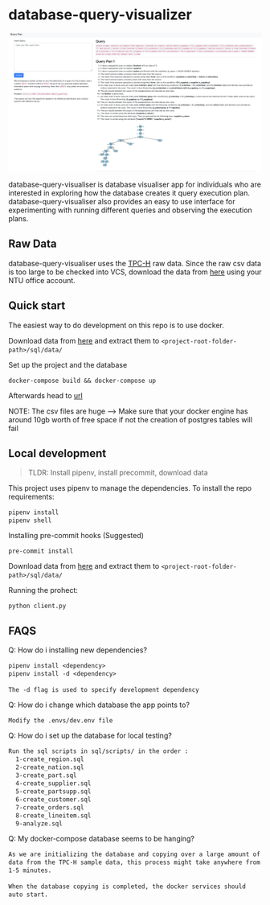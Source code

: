# database-query-visualizer
![image](static/database_query_viz.png)

database-query-visualiser is database visualiser app for individuals who are interested in exploring how the database creates it query execution plan. database-query-visualiser also provides an easy to use interface for experimenting with running different queries and observing the execution plans.


## Raw Data

database-query-visualiser uses the [TPC-H](http://www.tpc.org/tpch/) raw data. Since the raw csv data is too large to be checked into VCS, download the data from [here](https://entuedu-my.sharepoint.com/:f:/g/personal/nlee016_e_ntu_edu_sg/Eu9asRzO8kVGkEYXAaafDbsBUCi4eUeKqyXawFfPnFoiog?e=O6jxY1) using your NTU office account.

## Quick start
The easiest way to do development on this repo is to use docker.

Download data from [here](https://entuedu-my.sharepoint.com/:f:/g/personal/nlee016_e_ntu_edu_sg/Eu9asRzO8kVGkEYXAaafDbsBUCi4eUeKqyXawFfPnFoiog?e=O6jxY1)
and extract them to `<project-root-folder-path>/sql/data/`

Set up the project and the database
~~~
docker-compose build && docker-compose up
~~~
Afterwards head to [url](http://localhost:5000/) 

NOTE: The csv files are huge --> Make sure that your docker engine has around 10gb worth of free space if not the creation of postgres tables will fail

## Local development
>TLDR: Install pipenv, install precommit, download data

This project uses pipenv to manage the dependencies. To install the repo requirements:
~~~
pipenv install
pipenv shell
~~~

Installing pre-commit hooks (Suggested)
~~~
pre-commit install
~~~

Download data from [here](https://entuedu-my.sharepoint.com/:f:/g/personal/nlee016_e_ntu_edu_sg/Eu9asRzO8kVGkEYXAaafDbsBUCi4eUeKqyXawFfPnFoiog?e=O6jxY1)
and extract them to `<project-root-folder-path>/sql/data/`

Running the prohect:
~~~
python client.py 
~~~


## FAQS

Q: How do i installing new dependencies?
~~~
pipenv install <dependency> 
pipenv install -d <dependency> 

The -d flag is used to specify development dependency
~~~

Q: How do i change which database the app points to?

~~~
Modify the .envs/dev.env file
~~~


Q: How do i set up the database for local testing?

~~~
Run the sql scripts in sql/scripts/ in the order :
  1-create_region.sql
  2-create_nation.sql
  3-create_part.sql
  4-create_supplier.sql
  5-create_partsupp.sql
  6-create_customer.sql
  7-create_orders.sql
  8-create_lineitem.sql
  9-analyze.sql
~~~


Q: My docker-compose database seems to be hanging?
~~~
As we are initializing the database and copying over a large amount of data from the TPC-H sample data, this process might take anywhere from 1-5 minutes. 

When the database copying is completed, the docker services should auto start.

~~~